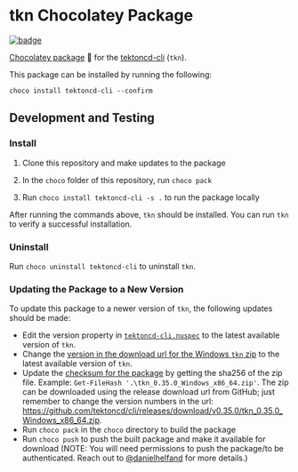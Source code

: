 # tkn Chocolatey Package

[![badge](https://img.shields.io/chocolatey/v/tektoncd-cli)](https://chocolatey.org/packages/tektoncd-cli/)

[Chocolatey package](https://chocolatey.org/packages/tektoncd-cli/) 🍫 for the [tektoncd-cli](https://github.com/tektoncd/cli) (`tkn`).

This package can be installed by running the following:

```
choco install tektoncd-cli --confirm
```

## Development and Testing

### Install

1. Clone this repository and make updates to the package

2. In the `choco` folder of this repository, run `choco pack`

3. Run `choco install tektoncd-cli -s .` to run the package locally

After running the commands above, `tkn` should be installed. You can run `tkn` to verify a successful installation.

### Uninstall

Run `choco uninstall tektoncd-cli` to uninstall `tkn`. 

### Updating the Package to a New Version

To update this package to a newer version of `tkn`, the following updates should be made:

* Edit the version property in [`tektoncd-cli.nuspec`](https://github.com/tektoncd/cli/blob/main/choco/tektoncd-cli.nuspec#L5) to the latest available version of `tkn`. 
* Change the [version in the download url for the Windows `tkn` zip](https://github.com/tektoncd/cli/blob/main/choco/tools/chocolateyinstall.ps1#L4) to the latest available version of `tkn`. 
* Update the [checksum for the package](https://github.com/tektoncd/cli/blob/main/choco/tools/chocolateyinstall.ps1#L11) by getting the sha256 of the zip file. Example: `Get-FileHash '.\tkn_0.35.0_Windows_x86_64.zip'`. The zip can be downloaded using the release download url from GitHub; just remember to change the version numbers in the url: https://github.com/tektoncd/cli/releases/download/v0.35.0/tkn_0.35.0_Windows_x86_64.zip.
* Run `choco pack` in the `choco` directory to build the package
* Run `choco push` to push the built package and make it available for download (NOTE: You will need permissions to push the package/to be authenticated. Reach out to [@danielhelfand](https://github.com/danielhelfand) for more details.)
